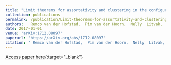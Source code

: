 ```yaml
---
title: "Limit theorems for assortativity and clustering in the configuration model with scale-free degrees"
collection: publications
permalink: /publication/Limit-theorems-for-assortativity-and-clustering-in-the-configuration-model-with-scale-free-degrees 
authors:   Remco van der Hofstad,  Pim van der Hoorn,  Nelly  Litvak,  Clara  Stegehuis
date: 2017-01-01
venue: 'arXiv:1712.08097'
paperurl: 'https://arXiv.org/abs/1712.08097'
citation: ' Remco van der Hofstad,  Pim van der Hoorn,  Nelly  Litvak,  Clara  Stegehuis,  arXiv:1712.08097, 2017.'
---
```

[Access paper here](https://arXiv.org/abs/1712.08097){:target="_blank"}
